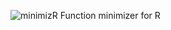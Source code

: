 ![minimizR](https://github.com/nmfs-fish-tools/minimizR/assets/4933904/1901a671-ce11-4d36-b580-ff15e85f03c3)
Function minimizer for R

